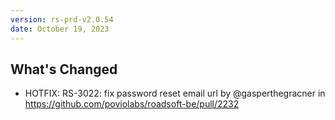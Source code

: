 ```yaml
---
version: rs-prd-v2.0.54
date: October 19, 2023
---
```


## What's Changed
* HOTFIX: RS-3022: fix password reset email url by @gasperthegracner in https://github.com/poviolabs/roadsoft-be/pull/2232